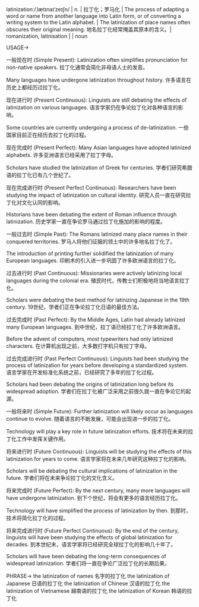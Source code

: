 latinization:/ˌlætɪnaɪˈzeɪʃn/ | n. | 拉丁化；罗马化 | The process of adapting a word or name from another language into Latin form, or of converting a writing system to the Latin alphabet. | The latinization of place names often obscures their original meaning.  地名拉丁化经常掩盖其原本的含义。| romanization, latinisation |  | noun

USAGE->

一般现在时 (Simple Present):
Latinization often simplifies pronunciation for non-native speakers. 拉丁化通常会简化非母语人士的发音。

Many languages have undergone latinization throughout history. 许多语言在历史上都经历过拉丁化。


现在进行时 (Present Continuous):
Linguists are still debating the effects of latinization on various languages. 语言学家仍在争论拉丁化对各种语言的影响。

Some countries are currently undergoing a process of de-latinization. 一些国家目前正在经历去拉丁化的过程。


现在完成时 (Present Perfect):
Many Asian languages have adopted latinized alphabets. 许多亚洲语言已经采用了拉丁字母。

Scholars have studied the latinization of Greek for centuries. 学者们研究希腊语的拉丁化已有几个世纪了。


现在完成进行时 (Present Perfect Continuous):
Researchers have been studying the impact of latinization on cultural identity. 研究人员一直在研究拉丁化对文化认同的影响。

Historians have been debating the extent of Roman influence through latinization. 历史学家一直在争论罗马通过拉丁化施加的影响的程度。


一般过去时 (Simple Past):
The Romans latinized many place names in their conquered territories. 罗马人将他们征服的领土中的许多地名拉丁化了。

The introduction of printing further solidified the latinization of many European languages. 印刷术的引入进一步巩固了许多欧洲语言的拉丁化。


过去进行时 (Past Continuous):
Missionaries were actively latinizing local languages during the colonial era.  殖民时代，传教士们积极地将当地语言拉丁化。

Scholars were debating the best method for latinizing Japanese in the 19th century. 19世纪，学者们正在争论拉丁化日语的最佳方法。


过去完成时 (Past Perfect):
By the Middle Ages, Latin had already latinized many European languages. 到中世纪，拉丁语已经拉丁化了许多欧洲语言。

Before the advent of computers, most typewriters had only latinized characters. 在计算机出现之前，大多数打字机只有拉丁字母。


过去完成进行时 (Past Perfect Continuous):
Linguists had been studying the process of latinization for years before developing a standardized system. 语言学家在开发标准化系统之前，已经研究了多年的拉丁化过程。

Scholars had been debating the origins of latinization long before its widespread adoption. 学者们在拉丁化被广泛采用之前很久就一直在争论它的起源。


一般将来时 (Simple Future):
Further latinization will likely occur as languages continue to evolve. 随着语言的不断发展，可能会出现进一步的拉丁化。

Technology will play a key role in future latinization efforts. 技术将在未来的拉丁化工作中发挥关键作用。


将来进行时 (Future Continuous):
Linguists will be studying the effects of this latinization for years to come. 语言学家将在未来几年研究这种拉丁化的影响。

Scholars will be debating the cultural implications of latinization in the future. 学者们将在未来争论拉丁化的文化含义。


将来完成时 (Future Perfect):
By the next century, many more languages will have undergone latinization. 到下个世纪，将会有更多的语言经历拉丁化。

Technology will have simplified the process of latinization by then. 到那时，技术将简化拉丁化的过程。


将来完成进行时 (Future Perfect Continuous):
By the end of the century, linguists will have been studying the effects of global latinization for decades. 到本世纪末，语言学家将已经研究全球拉丁化的影响几十年了。

Scholars will have been debating the long-term consequences of widespread latinization. 学者们将一直在争论广泛拉丁化的长期后果。



PHRASE->
the latinization of names  名字的拉丁化
the latinization of Japanese  日语的拉丁化
the latinization of Chinese  汉语的拉丁化
the latinization of Vietnamese  越南语的拉丁化
the latinization of Korean  韩语的拉丁化
